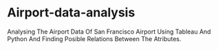 # Airport-data-analysis
Analysing The Airport Data Of San Francisco Airport Using Tableau And Python And Finding Posible Relations Between The Atributes.
